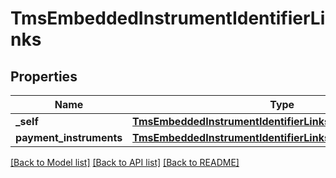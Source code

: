 # TmsEmbeddedInstrumentIdentifierLinks

## Properties
Name | Type | Description | Notes
------------ | ------------- | ------------- | -------------
**_self** | [**TmsEmbeddedInstrumentIdentifierLinksSelf**](TmsEmbeddedInstrumentIdentifierLinksSelf.md) |  | [optional] 
**payment_instruments** | [**TmsEmbeddedInstrumentIdentifierLinksPaymentInstruments**](TmsEmbeddedInstrumentIdentifierLinksPaymentInstruments.md) |  | [optional] 

[[Back to Model list]](../README.md#documentation-for-models) [[Back to API list]](../README.md#documentation-for-api-endpoints) [[Back to README]](../README.md)


